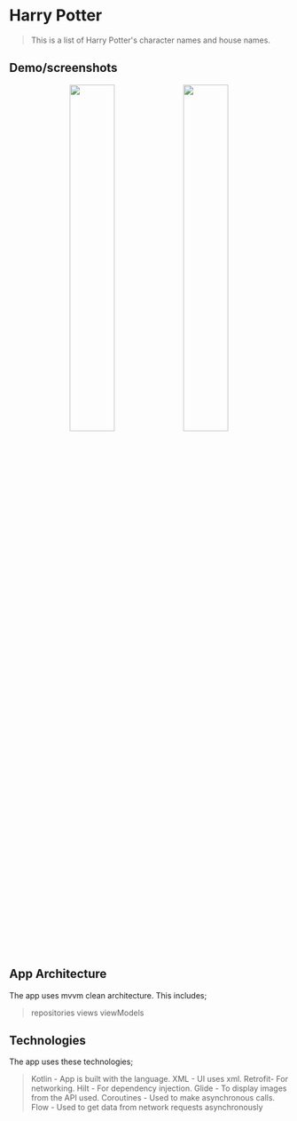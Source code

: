 # Harry Potter

> This is a list of Harry Potter's character names and house names.

## Demo/screenshots
<p align="center">
<img src="https://github.com/NancyN00/HarryPotterAPI/assets/105346686/a54f762f-765c-4de7-8c03-b11434f7385f" width=40% height=40% >
<img src="https://github.com/NancyN00/HarryPotterAPI/assets/105346686/bec3a43e-b90b-4287-8bad-af4bb865d2fd)" width=40% height=40% >
</p>

## App Architecture

The app uses mvvm clean architecture. This includes;

> repositories
> views
> viewModels

## Technologies

The app uses these technologies;

> Kotlin - App is built with the language.
> XML - UI uses xml.
> Retrofit- For networking.
> Hilt - For dependency injection.
> Glide - To display images from the API used.
> Coroutines - Used to make asynchronous calls.
> Flow - Used to get data from network requests asynchronously

